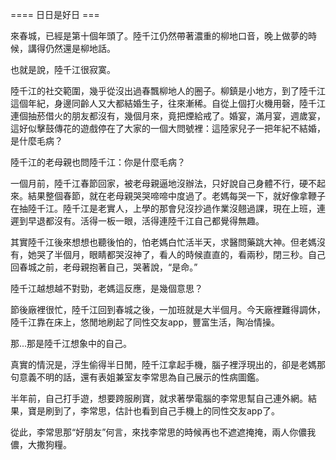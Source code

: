 ==== 日日是好日 ===

來春城，已經是第十個年頭了。陸千江仍然帶著濃重的柳地口音，晚上做夢的時候，講得仍然還是柳地話。

也就是說，陸千江很寂寞。

陸千江的社交範圍，幾乎從沒出過春飄柳地人的圈子。柳鎮是小地方，到了陸千江這個年紀，身邊同齡人又大都結婚生子，往來漸稀。自從上個打火機用磬，陸千江連個抽菸借火的朋友都沒有，幾個月來，竟把煙給戒了。婚宴，滿月宴，週歲宴，這好似擊鼓傳花的遊戲停在了大家的一個大問號裡：這陸家兒子一把年紀不結婚，是什麼毛病？

陸千江的老母親也問陸千江：你是什麼毛病？

一個月前，陸千江春節回家，被老母親逼地沒辦法，只好說自己身體不行，硬不起來。結果整個春節，就在老母親哭哭啼啼中度過了。老媽每哭一下，就好像拿鞭子在抽陸千江。陸千江是老實人，上學的那會兒沒抄過作業沒翹過課，現在上班，連遲到早退都沒有。活得一板一眼，活得連陸千江自己都覺得無趣。

其實陸千江後來想想也聽後怕的，怕老媽白忙活半天，求醫問藥跳大神。但老媽沒有，她哭了半個月，眼睛都哭沒神了，看人的時候直直的，看兩秒，閉三秒。自己回春城之前，老母親抱著自己，哭著說，“是命。”

陸千江越想越不對勁，老媽這反應，是幾個意思？

節後廠裡很忙，陸千江回到春城之後，一加班就是大半個月。今天廠裡難得調休，陸千江靠在床上，悠閒地刷起了同性交友app，豐富生活，陶冶情操。

那...那是陸千江想象中的自己。

真實的情況是，浮生偷得半日閒，陸千江拿起手機，腦子裡浮現出的，卻是老媽那句意義不明的話，還有表姐兼室友李常思為自己展示的性病圖鑑。

半年前，自己打手遊，想要跨服刷寶，就求著學電腦的李常思幫自己連外網。結果，寶是刷到了，李常思，估計也看到自己手機上的同性交友app了。

從此，李常思那“好朋友”何言，來找李常思的時候再也不遮遮掩掩，兩人你儂我儂，大撒狗糧。